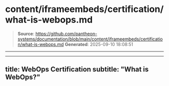 # content/iframeembeds/certification/what-is-webops.md

> **Source**: https://github.com/pantheon-systems/documentation/blob/main/content/iframeembeds/certification/what-is-webops.md
> **Generated**: 2025-09-10 18:08:51

---

---
title: WebOps Certification
subtitle: "What is WebOps?"
---

<Partial file="certification-guide/what-is-webops.md" />
